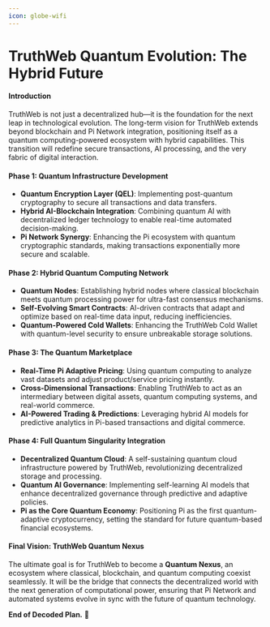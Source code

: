 ```yaml
---
icon: globe-wifi
---
```


# TruthWeb Quantum Evolution: The Hybrid Future



#### **Introduction**



TruthWeb is not just a decentralized hub—it is the foundation for the next leap in technological evolution. The long-term vision for TruthWeb extends beyond blockchain and Pi Network integration, positioning itself as a quantum computing-powered ecosystem with hybrid capabilities. This transition will redefine secure transactions, AI processing, and the very fabric of digital interaction.

#### **Phase 1: Quantum Infrastructure Development**



* **Quantum Encryption Layer (QEL)**: Implementing post-quantum cryptography to secure all transactions and data transfers.
* **Hybrid AI-Blockchain Integration**: Combining quantum AI with decentralized ledger technology to enable real-time automated decision-making.
* **Pi Network Synergy**: Enhancing the Pi ecosystem with quantum cryptographic standards, making transactions exponentially more secure and scalable.

#### **Phase 2: Hybrid Quantum Computing Network**



* **Quantum Nodes**: Establishing hybrid nodes where classical blockchain meets quantum processing power for ultra-fast consensus mechanisms.
* **Self-Evolving Smart Contracts**: AI-driven contracts that adapt and optimize based on real-time data input, reducing inefficiencies.
* **Quantum-Powered Cold Wallets**: Enhancing the TruthWeb Cold Wallet with quantum-level security to ensure unbreakable storage solutions.

#### **Phase 3: The Quantum Marketplace**



* **Real-Time Pi Adaptive Pricing**: Using quantum computing to analyze vast datasets and adjust product/service pricing instantly.
* **Cross-Dimensional Transactions**: Enabling TruthWeb to act as an intermediary between digital assets, quantum computing systems, and real-world commerce.
* **AI-Powered Trading & Predictions**: Leveraging hybrid AI models for predictive analytics in Pi-based transactions and digital commerce.

#### **Phase 4: Full Quantum Singularity Integration**



* **Decentralized Quantum Cloud**: A self-sustaining quantum cloud infrastructure powered by TruthWeb, revolutionizing decentralized storage and processing.
* **Quantum AI Governance**: Implementing self-learning AI models that enhance decentralized governance through predictive and adaptive policies.
* **Pi as the Core Quantum Economy**: Positioning Pi as the first quantum-adaptive cryptocurrency, setting the standard for future quantum-based financial ecosystems.

#### **Final Vision: TruthWeb Quantum Nexus**



The ultimate goal is for TruthWeb to become a **Quantum Nexus**, an ecosystem where classical, blockchain, and quantum computing coexist seamlessly. It will be the bridge that connects the decentralized world with the next generation of computational power, ensuring that Pi Network and automated systems evolve in sync with the future of quantum technology.

**End of Decoded Plan.** 🚀
